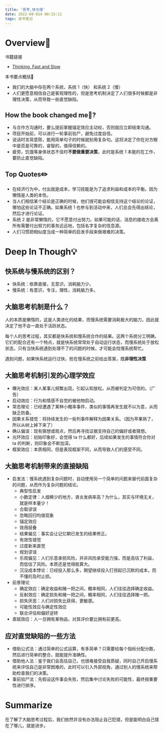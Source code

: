 ```yaml
---
title: '思考,快与慢'
date: 2022-08-014 00:15:11
tags: 读书笔记
---
```



# Overview📌
书籍链接
- [Thinking, Fast and Slow](https://book.douban.com/subject/10785583/)


本书要点概括🔑
- 我们的大脑中存在两个系统，系统 1（快） 和系统 2（慢）
- 人们更愿意相信自己是客观理性的，但是思考机制决定了人们很多时候都是非理性决策，从而导致一些直觉缺陷。


<!-- more -->

## How the book changed me🤔?
- 与合作方沟通时，要么提前掌握锚定效应主动权，否则就应立即结束沟通。
- 项目开始前，可以进行一轮事前验尸，避免过度自信。    
- 说话时言简意赅，能用简单句子的时候就别用复杂句。这将决定了你在对方眼中是否是可靠的，睿智的，值得信赖的。
- 疲劳，饥饿等身体状态不佳时**不要做重要决策**，此时是系统 1 本能的在工作，要防止直觉缺陷。


## Top Quotes✏️ 
- 在经济行为中，付出就是成本，学习技能是为了追求利益和成本的平衡。因为懒惰是人类的本性。
- 当人们相信某个结论是正确的时候，他们很可能会相信支持这个结论的论证，哪怕这些论证不正确。如果系统 1 也参与到活动中来，人们总会先得出结论，然后才进行论证。
- 系统 2 是非常懒惰的，它不愿意付出努力。如果可能的话，消息的接收方会离所有需要付出努力的事务远远地，包括名字复杂的信息源。
- 人们习惯把相似度当成一种简单的启发手段来做艰难的决策。


# Deep In Though💡
## 快系统与慢系统的区别？
- 快系统：依靠直接，无意识，消耗脑力少。
- 慢系统：有意识，专注，理性，消耗脑力多。

## 大脑思考机制是什么？
人的本质是懒惰的，这是人类进化的结果，而慢系统需要消耗极大的脑力，因此就决定了他不会一直处于活跃状态。

每个人的思考过程，其实都是快系统和慢系统合作的结果。这两个系统分工明确，它们的配合还有一个特点，就是快系统常常处于自动运行状态，而慢系统处于放松状态，只有当快系统遇到处理不了的问题的时候，才可能会找慢系统帮忙。

遇到问题，如果快系统运行过快，抢在慢系统之前给出答案，既**非理性决策**

## 大脑思考机制引发的心理学效应
- 曝光效应：某人某事儿频繁出现，引起认知放松，从而被判定为可信的。（广告）
- 启动效应：行为和情感不自觉的被他物启动。
- 常态理论：已经遭遇了某种小概率事件，类似的事情再发生就不以为意，从而缺乏防备。
- 因果关系错觉：将持续发生的一些列事件解释为因果关系。（因为苹果熟了，所以从树上掉下来了）
- 确认偏误：现有猜想或观点，然后再寻找证据支持自己的偏好或者猜想。
- 光环效应：初始印象好，会觉得 ta 什么都好，后续如果发生的事情符合你对 ta 的判断，则印象会不断加深。
- 框架效应：本质相同，但是表现框架不同，从而导致人们的感受不同。

## 大脑思考机制带来的直接缺陷
- 启发法：慢系统遇到复杂问题时，自动使用另一个简单的问题来替代前面复杂的问题，从而作为复杂问题的结论。
    - 典型性启发
    - 小数定律：人烟稀少的地方，肾炎发病率高？为什么，其实与环境无关，就是样本量少！
    - 合取谬误
    - 忽略回归均值现象
    - 锚定效应
    - 效用层叠
    - 结果偏见：事实会让记忆朝已发生的结果修正。
    - 有效性错觉
    - 过度新来直觉
    - 规划谬误
    - 乐观偏见：人们乐意承担风险，并非风险承受能力强，而是高估了利益，而低估了风险。本质还是觉得胜算大。
    - 沉没成本悖论：已经投入那么多，期望继续投入打捞起已沉默的成本，而不懂的及时止损。
- 前景理论
    - 确定效应：确定收益和赌一把之间，概率相同，人们往往选择确定收益。
    - 反射效应：确定损失和赌一把之间，概率相同，人们往往选择赌一把。
    - 损失厌恶：人们对损失比获得，更敏感。
    - 可能性效应与确定性效应
    - 联合评估和偏好逆转
- 禀赋效应：人一旦拥有某物品，对其评价要比拥有前更高。

## 应对直觉缺陷的一些方法
- 借助公式法：通过简单的公式运算，有多简单？只需要给每个指标分配分数，然后进行简单的整合，就能提升准确性。
- 借助他人法：鉴于我们会高估自己，也很难接受自我质疑，同时自己开启慢系统来评估自己是非常困难的，此时可以引入外部视角，通过别人的慢系统来帮助检查我们的决策。
- 事前验尸法：先假设这件事会失败，然后集中讨论失败的可能性，最终按重要性进行排序。






# Summarize
在了解了大脑思考过程后，我们依然并没有办法阻止自己犯错，但是能明白自己错在了哪儿，就是进步。


